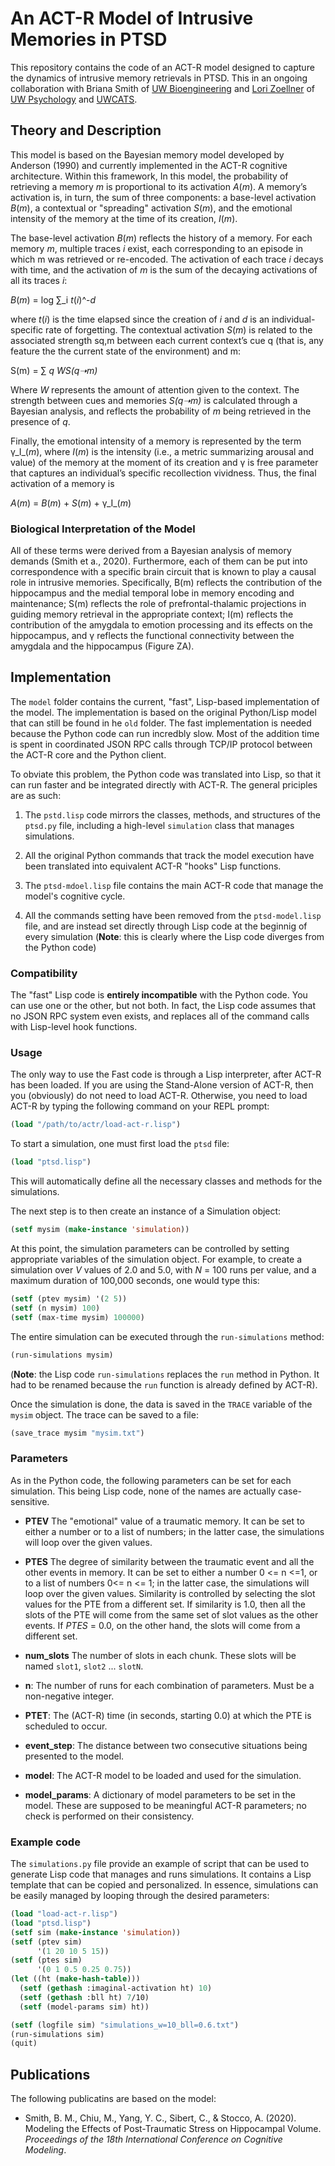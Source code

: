 # An ACT-R Model of Intrusive Memories in PTSD

This repository contains the code of an ACT-R model designed to
capture the dynamics of intrusive memory retrievals in PTSD. This in
an ongoing collaboration with Briana Smith of [UW Bioengineering](https://bioe.uw.edu/) and
[Lori Zoellner](https://psych.uw.edu/directory/2704) of [UW Psychology](https://psych.uw.edu/) and [UWCATS](https://faculty.washington.edu/zoellner/wp/).

## Theory and Description

This model is based on the Bayesian memory model developed by Anderson
(1990) and currently implemented in the ACT-R cognitive
architecture. Within this framework, In this model, the probability of
retrieving a memory _m_ is proportional to its activation _A_(_m_). A
memory’s activation is, in turn, the sum of three components: a
base-level activation _B_(_m_), a contextual or "spreading" activation
_S_(_m_), and the emotional intensity of the memory at the time of its
creation, _I_(_m_).


The base-level activation _B_(_m_) reflects the history of a
memory. For each memory _m_, multiple traces _i_ exist, each
corresponding to an episode in which m was retrieved or
re-encoded. The activation of each trace _i_ decays with time, and the
activation of _m_ is the sum of the decaying activations of all its
traces _i_:


_B_(_m_) = log ∑_i _t_(_i_)^-_d_

where _t_(_i_) is the time elapsed since the creation of _i_ and _d_ is an individual-specific rate of forgetting.  The contextual activation _S_(_m_) is related to the associated strength sq,m between each current context’s cue q (that is, any feature the the current state of the environment) and m: 

S(m) = ∑ _q_ _WS(q➝m)_ 	

Where _W_ represents the amount of attention given to the context. The
strength between cues and memories _S(q➝m)_ is calculated through a Bayesian
analysis, and reflects the probability of _m_ being retrieved in the
presence of _q_.

Finally, the emotional intensity of a memory is represented by the
term γ_I_(_m_), where _I_(_m_) is the intensity (i.e., a metric summarizing
arousal and value) of the memory at the moment of its creation and γ
is free parameter that captures an individual’s specific recollection
vividness. Thus, the final activation of a memory is

_A_(_m_) = _B_(_m_) + _S_(_m_) + γ_I_(_m_)


### Biological Interpretation of the Model 

All of these terms were derived from a Bayesian analysis of memory
demands (Smith et a., 2020). Furthermore, each of them can be put into
correspondence with a specific brain circuit that is known to play a
causal role in intrusive memories. Specifically, B(m) reflects the
contribution of the hippocampus and the medial temporal lobe in memory
encoding and maintenance; S(m) reflects the role of
prefrontal-thalamic projections in guiding memory retrieval in the
appropriate context; I(m) reflects the contribution of the amygdala to
emotion processing and its effects on the hippocampus, and γ reflects
the functional connectivity between the amygdala and the hippocampus
(Figure ZA).


## Implementation

The `model` folder contains the current, "fast", Lisp-based  implementation of the model. The
implementation is based on the original Python/Lisp model that can
still be found in he `old` folder. The fast implementation is needed
because the Python code can run incredbly slow. Most of the addition
time is spent in coordinated JSON RPC calls through TCP/IP protocol
between the ACT-R core and the Python client.

To obviate this problem, the Python code was translated into Lisp, so
that it can run faster and be integrated directly with ACT-R. The
general priciples are as such:

  1. The `pstd.lisp` code mirrors the classes, methods, and structures
  of the `ptsd.py` file, including a high-level `simulation` class
  that manages simulations.

  2. All the original Python commands that track the model execution
  have been translated into equivalent ACT-R "hooks" Lisp functions.

  3. The `ptsd-mdoel.lisp` file contains the main ACT-R code that
  manage the model's cognitive cycle.

  4. All the commands setting have been removed from the
  `ptsd-model.lisp` file, and are instead set directly through Lisp
  code at the beginnig of every simulation (__Note__: this is clearly
  where the Lisp code diverges from the Python code)

### Compatibility

The "fast" Lisp code is __entirely incompatible__ with the Python
code. You can use one or the other, but not both. In fact, the Lisp
code assumes that no JSON RPC system even exists, and replaces all of
the command calls with Lisp-level hook functions.

### Usage

The only way to use the Fast code is through a Lisp interpreter, after
ACT-R has been loaded. If you are using the Stand-Alone version of
ACT-R, then you (obviously) do not need to load ACT-R. Otherwise, you
need to load ACT-R by typing the following command on your REPL prompt:

```lisp
(load "/path/to/actr/load-act-r.lisp")
```

To start a simulation, one must first load the `ptsd` file:

```lisp
(load "ptsd.lisp")
```

This will automatically define all the necessary classes and methods
for the simulations.

The next step is to then create an instance of a Simulation object:

```lisp
(setf mysim (make-instance 'simulation))
```

At this point, the simulation parameters can be controlled by setting
appropriate variables of the simulation object. For example, to create
a simulation over _V_ values of 2.0 and 5.0, with _N_ = 100 runs per
value, and a maximum duration of 100,000 seconds, one would type this:

```lisp
(setf (ptev mysim) '(2 5))
(setf (n mysim) 100)
(setf (max-time mysim) 100000)
```

The entire simulation can be executed through the `run-simulations` method:

```lisp
(run-simulations mysim)
```

(__Note__: the Lisp code `run-simulations` replaces the `run` method in Python. It had to be renamed because the `run` function is already defined by ACT-R).

Once the simulation is done, the data is saved in the `TRACE` variable
of the `mysim` object. The trace can be saved to a file:

```python
(save_trace mysim "mysim.txt")
```

### Parameters

As in the Python code, the following parameters can be set for each
simulation. This being Lisp code, none of the names are actually
case-sensitive.

* __PTEV__ The "emotional" value of a traumatic memory. It can be set
  to either a number or to a list of numbers; in the latter case,
  the simulations will loop over the given values.  

* __PTES__ The degree of similarity between the traumatic event and
  all the other events in memory. It can be set to either a number 0
  <= n <=1, or to a list of numbers 0<= n <= 1; in the latter case,
  the simulations will loop over the given values. Similarity is
  controlled by selecting the slot values for the PTE from a different
  set. If similarity is 1.0, then all the slots of the PTE will come
  from the same set of slot values as the other events. If _PTES_ =
  0.0, on the other hand, the slots will come from a different set. 

* __num_slots__ The number of slots in each chunk. These slots will be
  named `slot1`, `slot2` ... `slotN`.

* __n__: The number of runs for each combination of parameters. Must
  be a non-negative integer.

* __PTET__: The (ACT-R) time (in seconds, starting 0.0) at which the
  PTE is scheduled to occur.

* __event_step__: The distance between two consecutive situations
  being presented to the model.

* __model__: The ACT-R model to be loaded and used for the simulation.

* __model_params__: A dictionary of model parameters to be set in the
  model. These are supposed to be meaningful ACT-R parameters; no
  check is performed on their consistency.


### Example code

The `simulations.py` file provide an example of script that can be
used to generate Lisp code that manages and runs simulations. It
contains a Lisp template that can be copied and personalized. In
essence, simulations can be easily managed by looping through the
desired parameters:


```lisp
(load "load-act-r.lisp")
(load "ptsd.lisp")
(setf sim (make-instance 'simulation))
(setf (ptev sim) 
      '(1 20 10 5 15))
(setf (ptes sim)
      '(0 1 0.5 0.25 0.75))
(let ((ht (make-hash-table)))
  (setf (gethash :imaginal-activation ht) 10)
  (setf (gethash :bll ht) 7/10)
  (setf (model-params sim) ht))

(setf (logfile sim) "simulations_w=10_bll=0.6.txt") 
(run-simulations sim)
(quit)
```

## Publications

The following publicatins are based on the model:

* Smith, B. M., Chiu, M., Yang, Y. C., Sibert, C., & Stocco, A. (2020). Modeling the Effects of Post-Traumatic Stress on Hippocampal Volume. _Proceedings of the 18th International Conference on Cognitive Modeling_.
